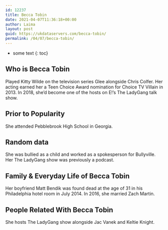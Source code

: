 ```yaml
---
id: 12237
title: Becca Tobin
date: 2021-04-07T11:36:18+00:00
author: Laima
layout: post
guid: https://ukdataservers.com/becca-tobin/
permalink: /04/07/becca-tobin/
---
```


* some text
{: toc}


## Who is Becca Tobin
                  
                  
                  
Played Kitty Wilde on the television series Glee alongside Chris Colfer. Her acting earned her a Teen Choice Award nomination for Choice TV Villain in 2013. In 2018, she&#8217;d become one of the hosts on E!&#8217;s The LadyGang talk show. 
                  
              
            
              
            
                
                
                
## Prior to Popularity
                  
                  
                  
She attended Pebblebrook High School in Georgia. 
                  
              
            
              
            
                
                
                
## Random data
                  
                  
                  
She was bullied as a child and worked as a spokesperson for Bullyville. Her The LadyGang show was previously a podcast. 
                  
              
            
              
            
                
                
                
## Family & Everyday Life of Becca Tobin
                  
                  
                  
Her boyfriend Matt Bendik was found dead at the age of 31 in his Philadelphia hotel room in July 2014. In 2016, she married Zach Martin. 
                  
              
            
              
            
                
                
                
## People Related With Becca Tobin
                  
                  
                  
She hosts The LadyGang show alongside Jac Vanek and Keltie Knight. 
                  
              
            
              
            
                
              
            
              
              
            
            
              
            
          
          
          